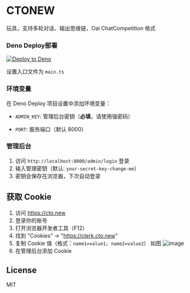 # CTONEW
玩具，支持多轮对话、输出思维链，Oai ChatCompetition 格式

### Deno Deploy部署

[![Deploy to Deno](https://deno.com/deploy.svg)](https://dash.deno.com/new_project)

设置入口文件为 `main.ts`
### 环境变量

在 Deno Deploy 项目设置中添加环境变量：

- `ADMIN_KEY`: 管理后台密钥（**必填**，请使用强密码）

- `PORT`: 服务端口（默认 8000）

### 管理后台

1. 访问 `http://localhost:8000/admin/login` 登录
2. 输入管理密钥（默认: `your-secret-key-change-me`）
3. 密钥会保存在浏览器，下次自动登录

## 获取 Cookie

1. 访问 https://cto.new
2. 登录你的账号
3. 打开浏览器开发者工具（F12）
4. 找到 "Cookies" → "https://clerk.cto.new"
5. 复制 Cookie 值（格式：`name1=value1; name2=value2`）
如图
![image](https://linux.do/uploads/default/original/4X/8/9/4/894d657b4f3d9429cc76c4da466516099e14b0a9.png)
7. 在管理后台添加 Cookie

## License

MIT
